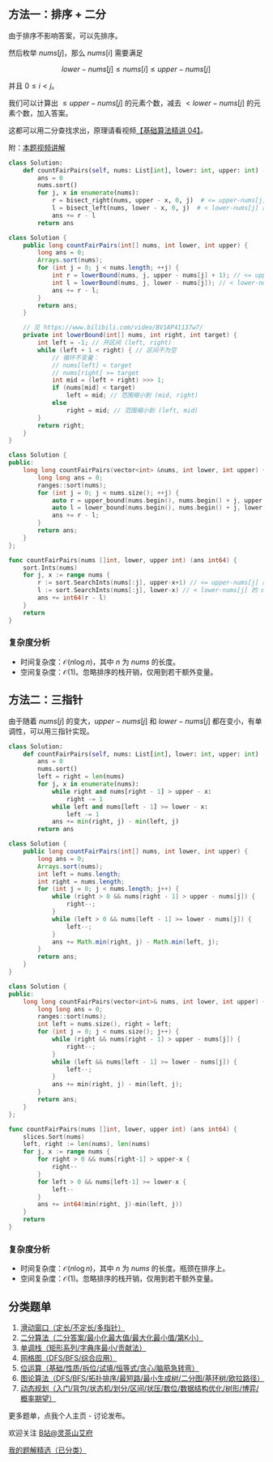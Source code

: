 ## 方法一：排序 + 二分

由于排序不影响答案，可以先排序。

然后枚举 $\textit{nums}[j]$，那么 $\textit{nums}[i]$ 需要满足

$$
\textit{lower} - \textit{nums}[j] \le \textit{nums}[i] \le \textit{upper} - \textit{nums}[j]
$$

并且 $0\le i < j$。

我们可以计算出 $\le \textit{upper} - \textit{nums}[j]$ 的元素个数，减去 $< \textit{lower} - \textit{nums}[j]$ 的元素个数，加入答案。

这都可以用二分查找求出，原理请看视频[【基础算法精讲 04】](https://www.bilibili.com/video/BV1AP41137w7/)。

附：[本题视频讲解](https://www.bilibili.com/video/BV1GY411i7RP/)

```py [sol-Python3]
class Solution:
    def countFairPairs(self, nums: List[int], lower: int, upper: int) -> int:
        ans = 0
        nums.sort()
        for j, x in enumerate(nums):
            r = bisect_right(nums, upper - x, 0, j)  # <= upper-nums[j] 的 nums[i] 的个数
            l = bisect_left(nums, lower - x, 0, j)  # < lower-nums[j] 的 nums[i] 的个数
            ans += r - l
        return ans
```

```java [sol-Java]
class Solution {
    public long countFairPairs(int[] nums, int lower, int upper) {
        long ans = 0;
        Arrays.sort(nums);
        for (int j = 0; j < nums.length; ++j) {
            int r = lowerBound(nums, j, upper - nums[j] + 1); // <= upper-nums[j] 的 nums[i] 的个数
            int l = lowerBound(nums, j, lower - nums[j]); // < lower-nums[j] 的 nums[i] 的个数
            ans += r - l;
        }
        return ans;
    }

    // 见 https://www.bilibili.com/video/BV1AP41137w7/
    private int lowerBound(int[] nums, int right, int target) {
        int left = -1; // 开区间 (left, right)
        while (left + 1 < right) { // 区间不为空
            // 循环不变量：
            // nums[left] < target
            // nums[right] >= target
            int mid = (left + right) >>> 1;
            if (nums[mid] < target)
                left = mid; // 范围缩小到 (mid, right)
            else
                right = mid; // 范围缩小到 (left, mid)
        }
        return right;
    }
}
```

```cpp [sol-C++]
class Solution {
public:
    long long countFairPairs(vector<int> &nums, int lower, int upper) {
        long long ans = 0;
        ranges::sort(nums);
        for (int j = 0; j < nums.size(); ++j) {
            auto r = upper_bound(nums.begin(), nums.begin() + j, upper - nums[j]); // <= upper-nums[j] 的 nums[i] 的个数
            auto l = lower_bound(nums.begin(), nums.begin() + j, lower - nums[j]); // < lower-nums[j] 的 nums[i] 的个数
            ans += r - l;
        }
        return ans;
    }
};
```

```go [sol-Go]
func countFairPairs(nums []int, lower, upper int) (ans int64) {
	sort.Ints(nums)
	for j, x := range nums {
		r := sort.SearchInts(nums[:j], upper-x+1) // <= upper-nums[j] 的 nums[i] 的个数
		l := sort.SearchInts(nums[:j], lower-x) // < lower-nums[j] 的 nums[i] 的个数
		ans += int64(r - l)
	}
	return
}
```

### 复杂度分析

- 时间复杂度：$\mathcal{O}(n\log n)$，其中 $n$ 为 $\textit{nums}$ 的长度。
- 空间复杂度：$\mathcal{O}(1)$。忽略排序的栈开销，仅用到若干额外变量。

## 方法二：三指针

由于随着 $\textit{nums}[j]$ 的变大，$\textit{upper}-\textit{nums}[j]$ 和 $\textit{lower} - \textit{nums}[j]$ 都在变小，有单调性，可以用三指针实现。

```py [sol-Python3]
class Solution:
    def countFairPairs(self, nums: List[int], lower: int, upper: int) -> int:
        ans = 0
        nums.sort()
        left = right = len(nums)
        for j, x in enumerate(nums):
            while right and nums[right - 1] > upper - x:
                right -= 1
            while left and nums[left - 1] >= lower - x:
                left -= 1
            ans += min(right, j) - min(left, j)
        return ans
```

```java [sol-Java]
class Solution {
    public long countFairPairs(int[] nums, int lower, int upper) {
        long ans = 0;
        Arrays.sort(nums);
        int left = nums.length;
        int right = nums.length;
        for (int j = 0; j < nums.length; j++) {
            while (right > 0 && nums[right - 1] > upper - nums[j]) {
                right--;
            }
            while (left > 0 && nums[left - 1] >= lower - nums[j]) {
                left--;
            }
            ans += Math.min(right, j) - Math.min(left, j);
        }
        return ans;
    }
}
```

```cpp [sol-C++]
class Solution {
public:
    long long countFairPairs(vector<int>& nums, int lower, int upper) {
        long long ans = 0;
        ranges::sort(nums);
        int left = nums.size(), right = left;
        for (int j = 0; j < nums.size(); j++) {
            while (right && nums[right - 1] > upper - nums[j]) {
                right--;
            }
            while (left && nums[left - 1] >= lower - nums[j]) {
                left--;
            }
            ans += min(right, j) - min(left, j);
        }
        return ans;
    }
};
```

```go [sol-Go]
func countFairPairs(nums []int, lower, upper int) (ans int64) {
	slices.Sort(nums)
	left, right := len(nums), len(nums)
	for j, x := range nums {
		for right > 0 && nums[right-1] > upper-x {
			right--
		}
		for left > 0 && nums[left-1] >= lower-x {
			left--
		}
		ans += int64(min(right, j)-min(left, j))
	}
	return
}
```

### 复杂度分析

- 时间复杂度：$\mathcal{O}(n\log n)$，其中 $n$ 为 $\textit{nums}$ 的长度。瓶颈在排序上。
- 空间复杂度：$\mathcal{O}(1)$。忽略排序的栈开销，仅用到若干额外变量。

## 分类题单

1. [滑动窗口（定长/不定长/多指针）](https://leetcode.cn/circle/discuss/0viNMK/)
2. [二分算法（二分答案/最小化最大值/最大化最小值/第K小）](https://leetcode.cn/circle/discuss/SqopEo/)
3. [单调栈（矩形系列/字典序最小/贡献法）](https://leetcode.cn/circle/discuss/9oZFK9/)
4. [网格图（DFS/BFS/综合应用）](https://leetcode.cn/circle/discuss/YiXPXW/)
5. [位运算（基础/性质/拆位/试填/恒等式/贪心/脑筋急转弯）](https://leetcode.cn/circle/discuss/dHn9Vk/)
6. [图论算法（DFS/BFS/拓扑排序/最短路/最小生成树/二分图/基环树/欧拉路径）](https://leetcode.cn/circle/discuss/01LUak/)
7. [动态规划（入门/背包/状态机/划分/区间/状压/数位/数据结构优化/树形/博弈/概率期望）](https://leetcode.cn/circle/discuss/tXLS3i/)

更多题单，点我个人主页 - 讨论发布。

欢迎关注 [B站@灵茶山艾府](https://space.bilibili.com/206214)

[我的题解精选（已分类）](https://github.com/EndlessCheng/codeforces-go/blob/master/leetcode/SOLUTIONS.md)
